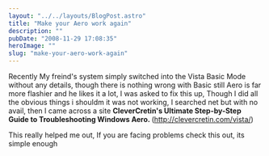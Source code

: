 ```yaml
---
layout: "../../layouts/BlogPost.astro"
title: "Make your Aero work again"
description: ""
pubDate: "2008-11-29 17:08:35"
heroImage: ""
slug: "make-your-aero-work-again"
---
```


Recently My freind's system simply switched into the Vista Basic Mode without any details, though there is nothing wrong with Basic still Aero is far more flashier and he likes it a lot, I was asked to fix this up, Though I did all the obvious things i shouldm it was not working, I searched net but with no avail, then I came across a site <strong>CleverCretin's Ultimate Step-by-Step Guide to Troubleshooting Windows Aero. </strong>(<a href="http://clevercretin.com/vista/" target="_blank">http://clevercretin.com/vista/</a>)

This really helped me out, If you are facing problems check this out, its simple enough
